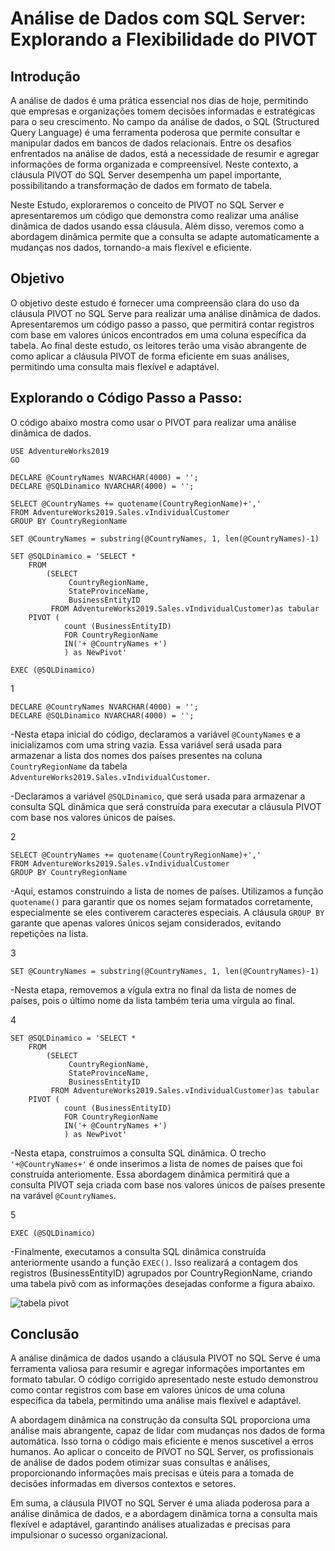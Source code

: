 # Análise de Dados com SQL Server: Explorando a Flexibilidade do PIVOT
## Introdução
A análise de dados é uma prática essencial nos dias de hoje, permitindo que empresas e organizações tomem decisões informadas e estratégicas para o seu crescimento. No campo da análise de dados, o SQL (Structured Query Language) é uma ferramenta poderosa que permite consultar e manipular dados em bancos de dados relacionais. Entre os desafios enfrentados na análise de dados, está a necessidade de resumir e agregar informações de forma organizada e compreensível. Neste contexto, a cláusula PIVOT do SQL Server desempenha um papel importante, possibilitando a transformação de dados em formato de tabela.

Neste Estudo, exploraremos o conceito de PIVOT no SQL Server e apresentaremos um código que demonstra como realizar uma análise dinâmica de dados usando essa cláusula. Além disso, veremos como a abordagem dinâmica permite que a consulta se adapte automaticamente a mudanças nos dados, tornando-a mais flexível e eficiente.
## Objetivo
O objetivo deste estudo é fornecer uma compreensão clara do uso da cláusula PIVOT no SQL Serve para realizar uma análise dinâmica de dados. Apresentaremos um código passo a passo, que permitirá contar registros com base em valores únicos encontrados em uma coluna específica da tabela. Ao final deste estudo, os leitores terão uma visão abrangente de como aplicar a cláusula PIVOT de forma eficiente em suas análises, permitindo uma consulta mais flexível e adaptável.
## Explorando o Código Passo a Passo:
O código abaixo mostra como usar o PIVOT para realizar uma análise dinâmica de dados.

```
USE AdventureWorks2019
GO

DECLARE @CountryNames NVARCHAR(4000) = '';
DECLARE @SQLDinamico NVARCHAR(4000) = '';

SELECT @CountryNames += quotename(CountryRegionName)+','
FROM AdventureWorks2019.Sales.vIndividualCustomer
GROUP BY CountryRegionName

SET @CountryNames = substring(@CountryNames, 1, len(@CountryNames)-1)

SET @SQLDinamico = 'SELECT *
    FROM
        (SELECT
             CountryRegionName,
             StateProvinceName,
             BusinessEntityID
         FROM AdventureWorks2019.Sales.vIndividualCustomer)as tabular
    PIVOT (
            count (BusinessEntityID)
            FOR CountryRegionName
            IN('+ @CountryNames +')
            ) as NewPivot'

EXEC (@SQLDinamico)
```
1
```
DECLARE @CountryNames NVARCHAR(4000) = '';
DECLARE @SQLDinamico NVARCHAR(4000) = '';
```
-Nesta etapa inicial do código, declaramos a variável ```@CountyNames``` e a inicializamos com uma string vazia. Essa variável será usada para armazenar a lista dos nomes dos países presentes na coluna ```CountryRegionName``` da tabela ```AdventureWorks2019.Sales.vIndividualCustomer```. 

-Declaramos a variável ```@SQLDinamico```, que será usada para armazenar a consulta SQL dinâmica que será construída para executar a cláusula PIVOT com base nos valores únicos de países.

2
```
SELECT @CountryNames += quotename(CountryRegionName)+','
FROM AdventureWorks2019.Sales.vIndividualCustomer
GROUP BY CountryRegionName
```
-Aqui, estamos construindo a lista de nomes de países. Utilizamos a função ```quotename()``` para garantir que os nomes sejam formatados corretamente, especialmente se eles contiverem caracteres especiais. A cláusula ```GROUP BY``` garante que apenas valores únicos sejam considerados, evitando repetições na lista.

3
```
SET @CountryNames = substring(@CountryNames, 1, len(@CountryNames)-1)
```
-Nesta etapa, removemos a vígula extra no final da lista de nomes de países, pois o último nome da lista também teria uma vírgula ao final.

4
```
SET @SQLDinamico = 'SELECT *
    FROM
        (SELECT
             CountryRegionName,
             StateProvinceName,
             BusinessEntityID
         FROM AdventureWorks2019.Sales.vIndividualCustomer)as tabular
    PIVOT (
            count (BusinessEntityID)
            FOR CountryRegionName
            IN('+ @CountryNames +')
            ) as NewPivot'
```
-Nesta etapa, construímos a consulta SQL dinâmica. O trecho ```'+@CountryNames+'``` é onde inserimos a lista de nomes de países que foi construída anteriomente. Essa abordagem dinâmica permitirá que a consulta PIVOT seja criada com base nos valores únicos de países presente na varável ```@CountryNames```.

5
```
EXEC (@SQLDinamico)
```
-Finalmente, executamos a consulta SQL dinâmica construída anteriormente usando a função ```EXEC()```. Isso realizará a contagem dos registros (BusinessEntityID) agrupados por CountryRegionName, criando uma tabela pivô com as informações desejadas conforme a figura abaixo.

![tabela pivot](https://github.com/EdsonLuizSilva/Analise_Dinamica_Dados_PIVOT_SQL_SERVER/assets/65295796/1e737d85-2173-4afb-afb9-9c6536100891)
## Conclusão
A análise dinâmica de dados usando a cláusula PIVOT no SQL Serve é uma ferramenta valiosa para resumir e agregar informações importantes em formato tabular. O código corrigido apresentado neste estudo demonstrou como contar registros com base em valores únicos de uma coluna específica da tabela, permitindo uma análise mais flexível e adaptável.

A abordagem dinâmica na construção da consulta SQL proporciona uma análise mais abrangente, capaz de lidar com mudanças nos dados de forma automática. Isso torna o código mais eficiente e menos suscetível a erros humanos. Ao aplicar o conceito de PIVOT no SQL Server, os profissionais de análise de dados podem otimizar suas consultas e análises, proporcionando informações mais precisas e úteis para a tomada de decisões informadas em diversos contextos e setores.

Em suma, a cláusula PIVOT no SQL Server é uma aliada poderosa para a análise dinâmica de dados, e a abordagem dinâmica torna a consulta mais flexível e adaptável, garantindo análises atualizadas e precisas para impulsionar o sucesso organizacional.
